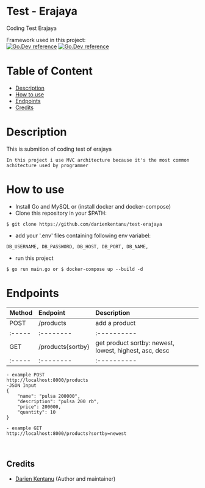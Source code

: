 # Test - Erajaya
Coding Test Erajaya

Framework used in this project: <br>
[![Go.Dev reference](https://img.shields.io/badge/echo-reference-blue?logo=go&logoColor=blue)](https://github.com/labstack/echo)
[![Go.Dev reference](https://img.shields.io/badge/gorm-reference-blue?logo=go&logoColor=blue)](https://pkg.go.dev/gorm.io/gorm?tab=doc)

# Table of Content
- [Description](#description)
- [How to use](#how-to-use)
- [Endpoints](#endpoints)
- [Credits](#credits)

# Description
This is submition of coding test of erajaya
```
In this project i use MVC architecture because it's the most common achitecture used by programmer
```

# How to use
- Install Go and MySQL or (install docker and docker-compose)
- Clone this repository in your $PATH:
```
$ git clone https://github.com/darienkentanu/test-erajaya
```
- add your '.env' files containing following env variabel:
```
DB_USERNAME, DB_PASSWORD, DB_HOST, DB_PORT, DB_NAME,
```
- run this project
```
$ go run main.go or $ docker-compose up --build -d
```
# Endpoints

| Method | Endpoint | Description|
|:-----|:--------|:----------| 
| POST  | /products | add a product
|:-----|:--------|:----------| 
| GET  | /products{sortby} | get product sortby: newest, lowest, highest, asc, desc
|:-----|:--------|:----------| 


```
- example POST
http://localhost:8000/products
-JSON Input 
{
	"name": "pulsa 200000",
	"description": "pulsa 200 rb",
	"price": 200000,
	"quantity": 10
}
```

```
- example GET
http://localhost:8000/products?sortby=newest
```

<br>

## Credits

- [Darien Kentanu](https://github.com/darienkentanu) (Author and maintainer)
